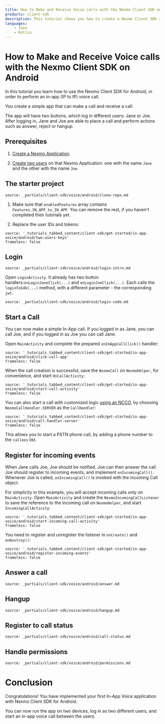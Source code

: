 ```yaml
---
title: How to Make and Receive Voice calls with the Nexmo Client SDK on Android
products: client-sdk
description: This tutorial shows you how to create a Nexmo Client SDK application that can make and receive voice calls on Android.
languages:
    - Java
    - Kotlin
---
```


# How to Make and Receive Voice calls with the Nexmo Client SDK on Android

In this tutorial you learn how to use the Nexmo Client SDK for Android, in order to perform an in-app (IP to IP) voice call.

You create a simple app that can make a call and receive a call.

The app will have two buttons, which log in different users: Jane or Joe. After logging in, Jane and Joe are able to place a call and perform actions such as answer, reject or hangup.

## Prerequisites

1. [Create a Nexmo Application](/tutorials/client-sdk-generate-test-credentials).

2. [Create two users](/tutorials/client-sdk-generate-test-credentials) on that Nexmo Application: one with the name `Jane` and the other with the name `Joe`.

## The starter project

```partial
source: _partials/client-sdk/voice/android/clone-repo.md
```

1. Make sure that `enabledFeatures` array contains `Features.IN_APP_to_IN_APP`. You can remove the rest, if you haven't completed their tutorials yet.

2. Replace the user IDs and tokens:

```tabbed_content
source: '_tutorials_tabbed_content/client-sdk/get-started/in-app-voice/android/two-users-keys'
frameless: false
```

## Login

```partial
source: _partials/client-sdk/voice/android/login-intro.md
```

Open `LoginActivity`. It already has two button handlers:`onLoginJaneClick(...)` and `onLoginJoeClick(...)`. Each calls the `loginToSdk(...)` method, with a different parameter - the corresponding `jwt`.

```partial
source: _partials/client-sdk/voice/android/login-code.md
```

## Start a Call

You can now make a simple In-App call. If you logged in as Jane, you can call Joe, and if you logged in as Joe you can call Jane.

Open `MainActivity` and complete the prepared `onInAppCallClick()` handler:

```tabbed_content
source: '_tutorials_tabbed_content/client-sdk/get-started/in-app-voice/android/click-call-app'
frameless: false
```

When the call creation is successful, save the `NexmoCall` on `NexmoHelper`, for convenience, and start `OnCallActivity`:

```tabbed_content
source: '_tutorials_tabbed_content/client-sdk/get-started/in-app-voice/android/start-call-activity'
frameless: false
```

You can also start a call with customized logic [using an NCCO](/client-sdk/in-app-voice/concepts/ncco-guide), by choosing `NexmoCallHandler.SERVER` as the `CallHandler`:

```tabbed_content
source: '_tutorials_tabbed_content/client-sdk/get-started/in-app-voice/android/call-handler-server'
frameless: false
```

This allows you to start a PSTN phone call, by adding a phone number to the `callees` list.

## Register for incoming events

When Jane calls Joe, Joe should be notified. Joe can then answer the call. Joe should register to incoming events, and implement `onIncomingCall()`. Whenever Joe is called, `onIncomingCall()` is invoked with the incoming Call object.

For simplicity in this example, you will accept incoming calls only on `MainActivity`. Open `MainActivity` and create the `NexmoIncomingCallListener` to save the reference to the incoming call on `NexmoHelper`, and start `IncomingCallActivity`:

```tabbed_content
source: '_tutorials_tabbed_content/client-sdk/get-started/in-app-voice/android/start-incoming-call-activity'
frameless: false
```

You need to register and unregister the listener in `onCreate()` and `onDestroy()`:

```tabbed_content
source: '_tutorials_tabbed_content/client-sdk/get-started/in-app-voice/android/register-incoming-events'
frameless: false
```

## Answer a call

```partial
source: _partials/client-sdk/voice/android/answer.md
```

## Hangup

```partial
source: _partials/client-sdk/voice/android/hangup.md
```

## Register to call status

```partial
source: _partials/client-sdk/voice/android/call-status.md
```

## Handle permissions

```partial
source: _partials/client-sdk/voice/android/permissions.md
```

# Conclusion

Congratulations!  You have implemented your first In-App Voice application with Nexmo Client SDK for Android.

You can now run the app on two devices, log in as two different users, and start an in-app voice call between the users.
